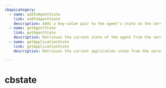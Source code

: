 ```yaml
---
cbapicategory:
  - name: addToAgentState
    link: addToAgentState
    description: Adds a key-value pair to the agent's state on the server via WebSocket.
  - name: getAgentState
    link: getAgentState
    description: Retrieves the current state of the agent from the server via WebSocket.
  - name: getApplicationState
    link: getApplicationState
    description: Retrieves the current application state from the server via WebSocket.

---
```

# cbstate
<CBAPICategory />
